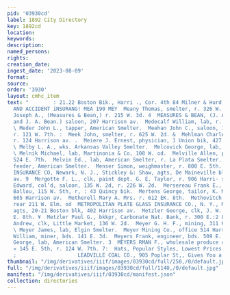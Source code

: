 ```yaml
---
pid: '03930cd'
label: 1892 City Directory
key: 1892cd
location: 
keywords: 
description: 
named_persons: 
rights: 
creation_date: 
ingest_date: '2023-08-09'
format: 
source: 
order: '3930'
layout: cmhc_item
text: "        : 21.22 Boston Bik., Harri ., Cor. 4th 84 Milner & Hurd, FIRE, LIFE
  AND ACCIDENT iNSURANG! MEA 190 MEY  Meany Thomas, smelter, r. 326 W. Elm.  Measures
  Joseph A., (Measures & Bean,) r. 215 W. 3d. 4  MEASURES & BEAN, (J. A. Measures
  and J. A. Bean.) saloon, 207 Harrison av.  Medecalf William, lab, r. American House.
  \ Meder John L., tapper, American Smelter.  Meehan John C., saloon, 130 E. 6th,
  r. 121 W. 7th. :  Meek John, smelter, r. 625 W. 2d. &  Mehlman Charles P., pumpman,
  r. 124 Harrison av. .  Meiere J. Ernest, physician, 1 Union bik, 427 Harrison av.
  \ Melby L. A., wks. Arkansas Valley Smelter.  Melcovick George, lab, Elgin Smelter.
  \ Melnik Michael, lab, Martinonia & Co, 108 W. od.  Melville Allen, pumpman, r.
  524 E. 7th.  Melvin Ed., lab, American Smelter, r. La Plata Smelter.  Melvin John,
  feeder, American Smelter.  Menser Simon, weighmaster, r. 800 E. 5th. ‘  MERCHANTS
  INSURANCE CO, Newark, N. J., Stickley &: Shaw, agts, De Maineville blk, 600 Harrison
  av. 9  Mergotte F. L., clk, paint dept. G. E. Taylor, r. 906 Harri- son av.  Merritt
  Edward, col’d, saloon, 135 W. 2d, r. 226 W. 2d.  Mersereau Frank E., sec’y, Franklin
  Ballou, 115 W. 5th, r, : 43 Quincy bik.  Mertens George, tailor, K. Matheson, r.
  605 Harrison av.  Metherell Mary A. Mrs. r. 612 EK. 8th.  Methovitch George, r.
  rear 211 W. Elm. od  METROPOLITAN PLATE GLASS INSURANCE CO., N. Y., Milner & Hurd,
  agts, 20-21 Boston blk, 402 Harrison av.  Metzler George, clk, J. W. Smith, r. 300
  E. 8th. ¥  Metzler Paul G., bkkpr, Carbonate Nat. Bank, r. 300 E.:2 8th.  Meyer
  Andrew, clk, Little Market, 136 W. 2d.  Meyer G. H. F., mining, 311 Harrison av.
  \ Meyer James, lab, Elgin Smelter.  Meyer Mining Co., office 514 Harrison av.  Meyer
  William, miner, bds. 141 E. 3d.  Meyers Frank, engineer, bds. 509 E. 4th.  Meyers
  George, lab, American Smelter. 3  MEYERS RMAN F., wholesale produce com. mer., 148-
  » 145 E. 5th, r. 124 W. 7th. 7:  Hats, Popular Styles, Lowest Prices at Strauss’
  ;                    LEADVILLE COAL CO., 905 Poplar St,, Gives You a Clean Coal "
thumbnail: "/img/derivatives/iiif/images/03930cd/full/250,/0/default.jpg"
full: "/img/derivatives/iiif/images/03930cd/full/1140,/0/default.jpg"
manifest: "/img/derivatives/iiif/03930cd/manifest.json"
collection: directories
---
```


